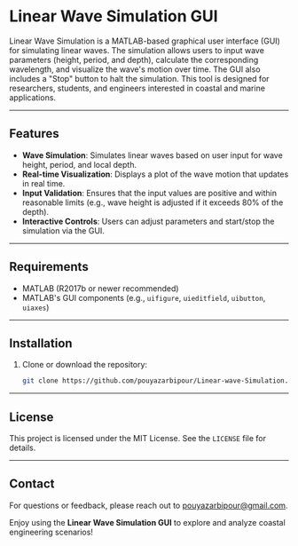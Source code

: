 # Linear Wave Simulation GUI

Linear Wave Simulation is a MATLAB-based graphical user interface (GUI) for simulating linear waves. The simulation allows users to input wave parameters (height, period, and depth), calculate the corresponding wavelength, and visualize the wave's motion over time. The GUI also includes a "Stop" button to halt the simulation. This tool is designed for researchers, students, and engineers interested in coastal and marine applications.

---

## Features
- **Wave Simulation**: Simulates linear waves based on user input for wave height, period, and local depth.
- **Real-time Visualization**: Displays a plot of the wave motion that updates in real time.
- **Input Validation**: Ensures that the input values are positive and within reasonable limits (e.g., wave height is adjusted if it exceeds 80% of the depth).
- **Interactive Controls**: Users can adjust parameters and start/stop the simulation via the GUI.

---

## Requirements
- MATLAB (R2017b or newer recommended)
- MATLAB's GUI components (e.g., `uifigure`, `uieditfield`, `uibutton`, `uiaxes`)

---

## Installation
1. Clone or download the repository:
   ```bash
   git clone https://github.com/pouyazarbipour/Linear-wave-Simulation.git

---

## License  
This project is licensed under the MIT License. See the `LICENSE` file for details.  

---

## Contact  
For questions or feedback, please reach out to pouyazarbipour@gmail.com.

Enjoy using the **Linear Wave Simulation GUI** to explore and analyze coastal engineering scenarios!
